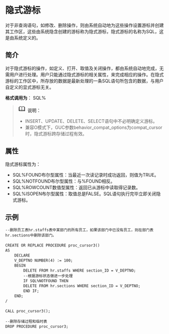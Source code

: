 # 隐式游标<a name="ZH-CN_TOPIC_0245374635"></a>

对于非查询语句，如修改、删除操作，则由系统自动地为这些操作设置游标并创建其工作区，这些由系统隐含创建的游标称为隐式游标，隐式游标的名称为SQL，这是由系统定义的。

## 简介<a name="zh-cn_topic_0237122245_zh-cn_topic_0059778352_s2cdd131c90024828a55b72311ceb5476"></a>

对于隐式游标的操作，如定义、打开、取值及关闭操作，都由系统自动地完成，无需用户进行处理。用户只能通过隐式游标的相关属性，来完成相应的操作。在隐式游标的工作区中，所存放的数据是最新处理的一条SQL语句所包含的数据，与用户自定义的显式游标无关。

**格式调用为**： SQL%

>![](public_sys-resources/icon-note.gif) **说明：**   
>
>+ INSERT、UPDATE、DELETE、SELECT语句中不必明确定义游标。  
>+ 兼容O模式下，GUC参数behavior_compat_options为compat_cursor时，隐式游标跨存储过程有效。

## 属性<a name="zh-cn_topic_0237122245_zh-cn_topic_0059778352_sbc470b788a0c40af9e3f1dcf2d963894"></a>

隐式游标属性为：

-   SQL%FOUND布尔型属性：当最近一次读记录时成功返回，则值为TRUE。
-   SQL%NOTFOUND布尔型属性：与%FOUND相反。
-   SQL%ROWCOUNT数值型属性：返回已从游标中读取得记录数。
-   SQL%ISOPEN布尔型属性：取值总是FALSE。SQL语句执行完毕立即关闭隐式游标。

## 示例<a name="zh-cn_topic_0237122245_zh-cn_topic_0059778352_s56d5099e16904d0bb9800bc6a8acf21c"></a>

```
--删除员工表hr.staffs表中某部门的所有员工，如果该部门中已没有员工，则在部门表hr.sections中删除该部门。

CREATE OR REPLACE PROCEDURE proc_cursor3() 
AS 
    DECLARE
    V_DEPTNO NUMBER(4) := 100;
    BEGIN
        DELETE FROM hr.staffs WHERE section_ID = V_DEPTNO;
        --根据游标状态做进一步处理
        IF SQL%NOTFOUND THEN
        DELETE FROM hr.sections WHERE section_ID = V_DEPTNO;
        END IF;
    END;
/

CALL proc_cursor3();

--删除存储过程和临时表
DROP PROCEDURE proc_cursor3;
```

